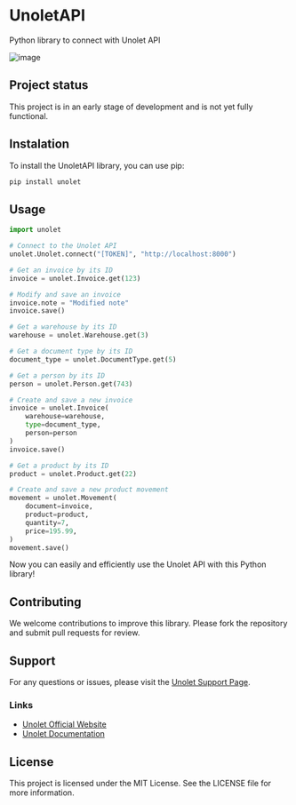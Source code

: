 # UnoletAPI

Python library to connect with Unolet API

![image](https://github.com/unolet1/unolet-python-api/assets/44853160/785fb5b3-537a-45a0-921f-58746bb2679f)

## Project status

This project is in an early stage of development and is not yet fully functional.

## Instalation

To install the UnoletAPI library, you can use pip:


```sh
pip install unolet
```


## Usage

```py
import unolet

# Connect to the Unolet API
unolet.Unolet.connect("[TOKEN]", "http://localhost:8000")

# Get an invoice by its ID
invoice = unolet.Invoice.get(123)

# Modify and save an invoice
invoice.note = "Modified note"
invoice.save()

# Get a warehouse by its ID
warehouse = unolet.Warehouse.get(3)

# Get a document type by its ID
document_type = unolet.DocumentType.get(5)

# Get a person by its ID
person = unolet.Person.get(743)

# Create and save a new invoice
invoice = unolet.Invoice(
    warehouse=warehouse,
    type=document_type,
    person=person
)
invoice.save()

# Get a product by its ID
product = unolet.Product.get(22)

# Create and save a new product movement
movement = unolet.Movement(
    document=invoice,
    product=product,
    quantity=7,
    price=195.99,
)
movement.save()

```

Now you can easily and efficiently use the Unolet API with this Python library!

## Contributing
We welcome contributions to improve this library. Please fork the repository and submit pull requests for review.

## Support
For any questions or issues, please visit the [Unolet Support Page](https://unolet.app/help/).

### Links
* [Unolet Official Website](https://www.unolet.com)
* [Unolet Documentation](https://unolet.app/tools/#python)

## License
This project is licensed under the MIT License. See the LICENSE file for more information.
